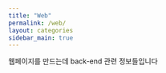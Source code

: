 ```yaml
---
title: "Web"
permalink: /web/
layout: categories
sidebar_main: true
---
```


웹페이지를 만드는데 back-end 관련 정보들입니다